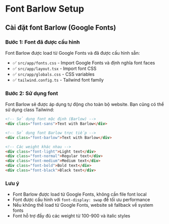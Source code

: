 # Font Barlow Setup

## Cài đặt font Barlow (Google Fonts)

### Bước 1: Font đã được cấu hình
Font Barlow được load từ Google Fonts và đã được cấu hình sẵn:

- ✅ `src/app/fonts.css` - Import Google Fonts và định nghĩa font faces
- ✅ `src/app/layout.tsx` - Import font CSS
- ✅ `src/app/globals.css` - CSS variables
- ✅ `tailwind.config.ts` - Tailwind font family

### Bước 2: Sử dụng font
Font Barlow sẽ được áp dụng tự động cho toàn bộ website. Bạn cũng có thể sử dụng class Tailwind:

```html
<!-- Sử dụng font mặc định (Barlow) -->
<div class="font-sans">Text with Barlow</div>

<!-- Sử dụng font Barlow trực tiếp -->
<div class="font-barlow">Text with Barlow</div>

<!-- Các weight khác nhau -->
<div class="font-light">Light text</div>
<div class="font-normal">Regular text</div>
<div class="font-medium">Medium text</div>
<div class="font-bold">Bold text</div>
<div class="font-black">Black text</div>
```

### Lưu ý
- Font Barlow được load từ Google Fonts, không cần file font local
- Font được cấu hình với `font-display: swap` để tối ưu performance
- Nếu không thể load từ Google Fonts, website sẽ fallback về system fonts
- Font hỗ trợ đầy đủ các weight từ 100-900 và italic styles 